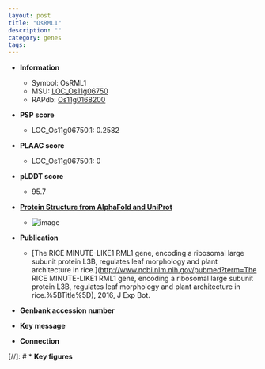 ```yaml
---
layout: post
title: "OsRML1"
description: ""
category: genes
tags: 
---
```


* **Information**  
    + Symbol: OsRML1  
    + MSU: [LOC_Os11g06750](http://rice.plantbiology.msu.edu/cgi-bin/ORF_infopage.cgi?orf=LOC_Os11g06750)  
    + RAPdb: [Os11g0168200](http://rapdb.dna.affrc.go.jp/viewer/gbrowse_details/irgsp1?name=Os11g0168200)  

* **PSP score**  
    + LOC_Os11g06750.1: 0.2582 

* **PLAAC score**  
    + LOC_Os11g06750.1: 0 

* **pLDDT score**
    + 95.7

* **[Protein Structure from AlphaFold and UniProt](https://www.uniprot.org/uniprotkb/Q53JG0/entry#structure)**
    + ![image](https://ricepsp.github.io/images/Q5/AF-Q53JG0-F1.png)

* **Publication**  
    + [The RICE MINUTE-LIKE1 RML1 gene, encoding a ribosomal large subunit protein L3B, regulates leaf morphology and plant architecture in rice.](http://www.ncbi.nlm.nih.gov/pubmed?term=The RICE MINUTE-LIKE1 RML1 gene, encoding a ribosomal large subunit protein L3B, regulates leaf morphology and plant architecture in rice.%5BTitle%5D), 2016, J Exp Bot.

* **Genbank accession number**  

* **Key message**  

* **Connection**  

[//]: # * **Key figures**  


